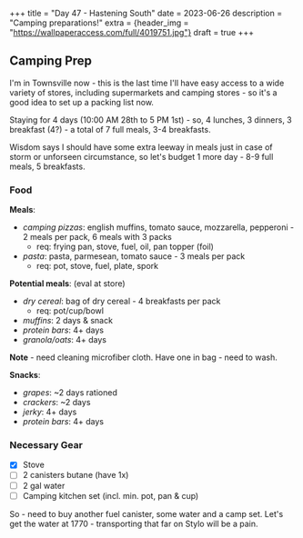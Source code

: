 +++
title = "Day 47 - Hastening South"
date = 2023-06-26
description = "Camping preparations!"
extra = {header_img = "https://wallpaperaccess.com/full/4019751.jpg"}
draft = true
+++

## Camping Prep

I'm in Townsville now - this is the last time I'll have easy access to a wide variety of stores, including supermarkets and camping stores - so it's a good idea to set up a packing list now.

Staying for 4 days (10:00 AM 28th to 5 PM 1st) - so, 4 lunches, 3 dinners, 3 breakfast (4?) - a total of 7 full meals, 3-4 breakfasts. 

Wisdom says I should have some extra leeway in meals just in case of storm or unforseen circumstance, so let's budget 1 more day - 8-9 full meals, 5 breakfasts. 

### Food

**Meals**:
- *camping pizzas*: english muffins, tomato sauce, mozzarella, pepperoni - 2 meals per pack, 6 meals with 3 packs
  - req: frying pan, stove, fuel, oil, pan topper (foil)
- *pasta*: pasta, parmesean, tomato sauce - 3 meals per pack
  - req: pot, stove, fuel, plate, spork

**Potential meals**: (eval at store)
- *dry cereal*: bag of dry cereal - 4 breakfasts per pack
  - req: pot/cup/bowl
- *muffins*: 2 days & snack
- *protein bars*: 4+ days
- *granola/oats*: 4+ days

**Note** - need cleaning microfiber cloth. Have one in bag - need to wash.

**Snacks**:
- *grapes*: ~2 days rationed
- *crackers*: ~2 days
- *jerky*: 4+ days
- *protein bars*: 4+ days

### Necessary Gear

- [x] Stove
- [ ] 2 canisters butane (have 1x)
- [ ] 2 gal water
- [ ] Camping kitchen set (incl. min. pot, pan & cup)

So - need to buy another fuel canister, some water and a camp set. Let's get the water at 1770 - transporting that far on Stylo will be a pain. 
